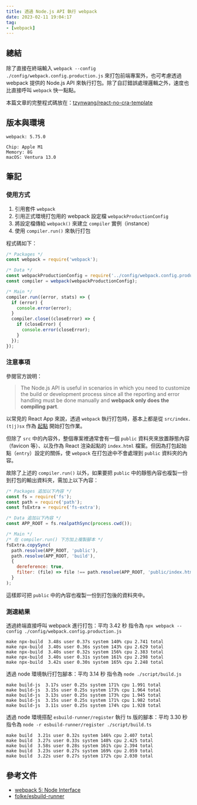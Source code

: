 ```yaml
---
title: 透過 Node.js API 執行 webpack
date: 2023-02-11 19:04:17
tag:
- [webpack]
---
```


## 總結

除了直接在終端輸入 `webpack --config ./config/webpack.config.production.js` 來打包前端專案外，也可考慮透過 webpack 提供的 Node.js API 來執行打包。除了自訂錯誤處理邏輯之外，速度也比直接呼叫 `webpack` 快一點點。

本篇文章的完整程式碼放在：[tzynwang/react-no-cra-template](https://github.com/tzynwang/react-no-cra-template)

## 版本與環境

```
webpack: 5.75.0
```

```
Chip: Apple M1
Memory: 8G
macOS: Ventura 13.0
```

## 筆記

### 使用方式

1. 引用套件 `webpack`
2. 引用正式環境打包用的 webpack 設定檔 `webpackProductionConfig`
3. 將設定檔傳給 `webpack()` 來建立 `compiler` 實例（instance）
4. 使用 `compiler.run()` 來執行打包

程式碼如下：

```js
/* Packages */
const webpack = require('webpack');

/* Data */
const webpackProductionConfig = require('../config/webpack.config.production');
const compiler = webpack(webpackProductionConfig);

/* Main */
compiler.run((error, stats) => {
  if (error) {
    console.error(error);
  }
  compiler.close((closeError) => {
    if (closeError) {
      console.error(closeError);
    }
  });
});
```

### 注意事項

參閱官方說明：

> The Node.js API is useful in scenarios in which you need to customize the build or development process since all the reporting and error handling must be done manually and **webpack only does the compiling part**.

以常見的 React App 來說，透過 `webpack` 執行打包時，基本上都是從 `src/index.(t|j)sx` 作為 [起點](https://webpack.js.org/configuration/entry-context/#entry) 開始打包作業。

但除了 `src` 中的內容外，整個專案裡通常會有一個 `public` 資料夾來放置靜態內容（favicon 等）、以及作為 React 渲染起點的 `index.html` 檔案。但因為打包起始點（`entry`）設定的關係，使 `webpack` 在打包途中不會處理到 `public` 資料夾的內容。

故除了上述的 `compiler.run()` 以外，如果要把 `public` 中的靜態內容也複製一份到打包的輸出資料夾，需加上以下內容：

```js
/* Packages 追加以下內容 */
const fs = require('fs');
const path = require('path');
const fsExtra = require('fs-extra');

/* Data 追加以下內容 */
const APP_ROOT = fs.realpathSync(process.cwd());

/* Main */
/* 在 compiler.run() 下方加上複製腳本 */
fsExtra.copySync(
  path.resolve(APP_ROOT, 'public'),
  path.resolve(APP_ROOT, 'build'),
  {
    dereference: true,
    filter: (file) => file !== path.resolve(APP_ROOT, 'public/index.html'),
  }
);
```

這樣即可把 `public` 中的內容也複製一份到打包後的資料夾中。

### 測速結果

透過終端直接呼叫 webpack 進行打包：平均 3.42 秒
指令為 `npx webpack --config ./config/webpack.config.production.js`

```
make npx-build  3.48s user 0.37s system 140% cpu 2.741 total
make npx-build  3.40s user 0.36s system 143% cpu 2.629 total
make npx-build  3.40s user 0.32s system 156% cpu 2.383 total
make npx-build  3.40s user 0.31s system 161% cpu 2.298 total
make npx-build  3.42s user 0.30s system 165% cpu 2.248 total
```

透過 node 環境執行打包腳本：平均 3.14 秒
指令為 `node ./script/build.js`

```
make build-js  3.17s user 0.25s system 171% cpu 1.991 total
make build-js  3.15s user 0.25s system 173% cpu 1.964 total
make build-js  3.13s user 0.25s system 173% cpu 1.945 total
make build-js  3.15s user 0.25s system 171% cpu 1.982 total
make build-js  3.11s user 0.25s system 174% cpu 1.928 total
```

透過 node 環境搭配 `esbuild-runner/register` 執行 ts 版的腳本：平均 3.30 秒
指令為 `node -r esbuild-runner/register ./script/build.ts`

```
make build  3.21s user 0.32s system 146% cpu 2.407 total
make build  3.27s user 0.33s system 148% cpu 2.425 total
make build  3.58s user 0.28s system 161% cpu 2.394 total
make build  3.23s user 0.27s system 169% cpu 2.059 total
make build  3.22s user 0.27s system 172% cpu 2.030 total
```

## 參考文件

- [webpack 5: Node Interface](https://webpack.js.org/api/node/)
- [folke/esbuild-runner](https://github.com/folke/esbuild-runner#zap-esbuild-runner-esr)
